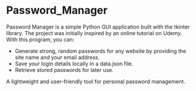# Password_Manager

Password Manager is a simple Python GUI application built with the tkinter library. The project was initially inspired by an online tutorial on Udemy.
With this program, you can:
- Generate strong, random passwords for any website by providing the site name and your email address.
- Save your login details locally in a data.json file.
- Retrieve stored passwords for later use.

A lightweight and user-friendly tool for personal password management.
